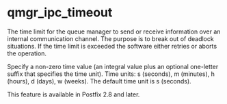 # qmgr_ipc_timeout 

 The time limit for the queue manager to send or receive information
over an internal communication channel.  The purpose is to break
out of deadlock situations. If the time limit is exceeded the
software either retries or aborts the operation. 

 Specify a non-zero time value (an integral value plus an optional
one-letter suffix that specifies the time unit).  Time units: s
(seconds), m (minutes), h (hours), d (days), w (weeks).
The default time unit is s (seconds).  

 This feature is available in Postfix 2.8 and later.  


